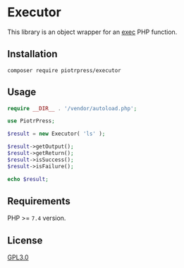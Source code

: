 # Executor

This library is an object wrapper for an [exec](https://www.php.net/manual/en/function.exec.php) PHP function.

## Installation

```console
composer require piotrpress/executor
```

## Usage

```php
require __DIR__ . '/vendor/autoload.php';

use PiotrPress;

$result = new Executor( 'ls' );

$result->getOutput();
$result->getReturn();
$result->isSuccess(); 
$result->isFailure();

echo $result;
```

## Requirements

PHP >= `7.4` version.

## License

[GPL3.0](license.txt)